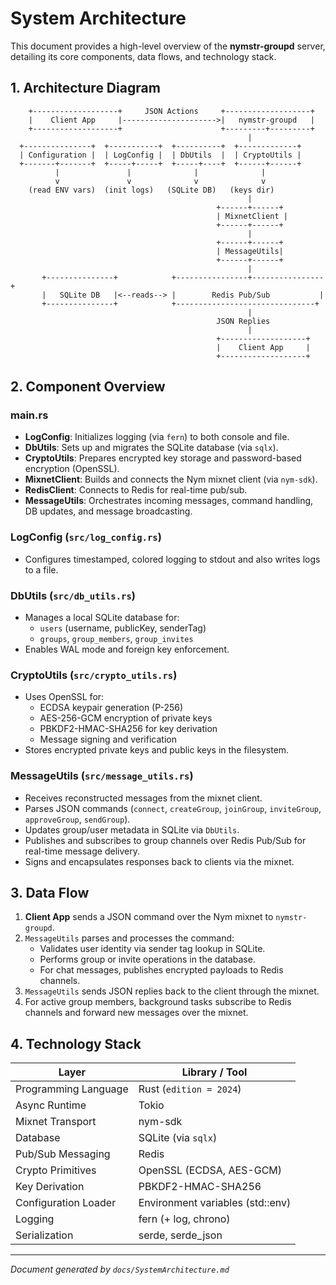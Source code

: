 # System Architecture

This document provides a high-level overview of the **nymstr-groupd** server, detailing its core components, data flows, and technology stack.

## 1. Architecture Diagram

```text
    +-------------------+     JSON Actions     +-------------------+
    |    Client App     |--------------------->|   nymstr-groupd   |
    +-------------------+                      +---------+---------+
                                                     |
  +---------------+  +-----------+  +----------+  +-------------+
  | Configuration |  | LogConfig |  | DbUtils  |  | CryptoUtils |
  +-------+-------+  +-----+-----+  +-----+----+  +------+------+ 
          |               |              |              |     
          v               v              v              v     
    (read ENV vars)  (init logs)   (SQLite DB)   (keys dir)  
                                                     |
                                              +------+------+
                                              | MixnetClient |
                                              +------+------+
                                                     |
                                              +------+------+
                                              | MessageUtils|
                                              +------+------+ 
                                                     |
       +---------------+            +----------------+----------------+
       |   SQLite DB   |<--reads--> |        Redis Pub/Sub           |
       +---------------+            +-------------------------------+
                                                     |
                                              JSON Replies
                                                     |
                                              +-------------------+
                                              |    Client App     |
                                              +-------------------+
```

## 2. Component Overview

### main.rs
- **LogConfig**: Initializes logging (via `fern`) to both console and file.
- **DbUtils**: Sets up and migrates the SQLite database (via `sqlx`).
- **CryptoUtils**: Prepares encrypted key storage and password-based encryption (OpenSSL).
- **MixnetClient**: Builds and connects the Nym mixnet client (via `nym-sdk`).
- **RedisClient**: Connects to Redis for real-time pub/sub.
- **MessageUtils**: Orchestrates incoming messages, command handling, DB updates, and message broadcasting.


### LogConfig (`src/log_config.rs`)
- Configures timestamped, colored logging to stdout and also writes logs to a file.

### DbUtils (`src/db_utils.rs`)
- Manages a local SQLite database for:
  - `users` (username, publicKey, senderTag)
  - `groups`, `group_members`, `group_invites`
- Enables WAL mode and foreign key enforcement.

### CryptoUtils (`src/crypto_utils.rs`)
- Uses OpenSSL for:
  - ECDSA keypair generation (P-256)
  - AES-256-GCM encryption of private keys
  - PBKDF2-HMAC-SHA256 for key derivation
  - Message signing and verification
- Stores encrypted private keys and public keys in the filesystem.

### MessageUtils (`src/message_utils.rs`)
- Receives reconstructed messages from the mixnet client.
- Parses JSON commands (`connect`, `createGroup`, `joinGroup`, `inviteGroup`, `approveGroup`, `sendGroup`).
- Updates group/user metadata in SQLite via `DbUtils`.
- Publishes and subscribes to group channels over Redis Pub/Sub for real-time message delivery.
- Signs and encapsulates responses back to clients via the mixnet.

## 3. Data Flow

1. **Client App** sends a JSON command over the Nym mixnet to `nymstr-groupd`.
2. `MessageUtils` parses and processes the command:
   - Validates user identity via sender tag lookup in SQLite.
   - Performs group or invite operations in the database.
   - For chat messages, publishes encrypted payloads to Redis channels.
3. `MessageUtils` sends JSON replies back to the client through the mixnet.
4. For active group members, background tasks subscribe to Redis channels and forward new messages over the mixnet.

## 4. Technology Stack

| Layer                 | Library / Tool            |
|-----------------------|---------------------------|
| Programming Language  | Rust (`edition = 2024`)   |
| Async Runtime         | Tokio                     |
| Mixnet Transport      | nym-sdk                   |
| Database              | SQLite (via `sqlx`)       |
| Pub/Sub Messaging     | Redis                     |
| Crypto Primitives     | OpenSSL (ECDSA, AES-GCM)  |
| Key Derivation        | PBKDF2-HMAC-SHA256        |
| Configuration Loader  | Environment variables (std::env) |
| Logging               | fern (+ log, chrono)      |
| Serialization         | serde, serde_json         |

---

*Document generated by `docs/SystemArchitecture.md`*